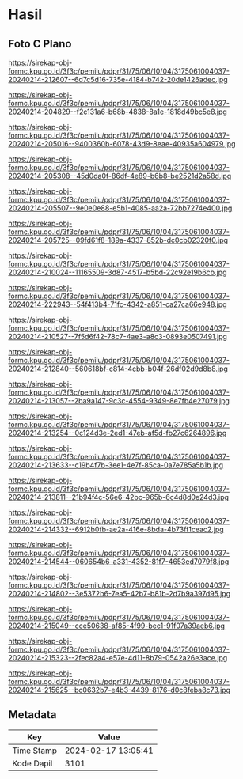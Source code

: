 # Hasil

## Foto C Plano

https://sirekap-obj-formc.kpu.go.id/3f3c/pemilu/pdpr/31/75/06/10/04/3175061004037-20240214-212607--6d7c5d16-735e-4184-b742-20de1426adec.jpg

https://sirekap-obj-formc.kpu.go.id/3f3c/pemilu/pdpr/31/75/06/10/04/3175061004037-20240214-204829--f2c131a6-b68b-4838-8a1e-1818d49bc5e8.jpg

https://sirekap-obj-formc.kpu.go.id/3f3c/pemilu/pdpr/31/75/06/10/04/3175061004037-20240214-205016--9400360b-6078-43d9-8eae-40935a604979.jpg

https://sirekap-obj-formc.kpu.go.id/3f3c/pemilu/pdpr/31/75/06/10/04/3175061004037-20240214-205308--45d0da0f-86df-4e89-b6b8-be2521d2a58d.jpg

https://sirekap-obj-formc.kpu.go.id/3f3c/pemilu/pdpr/31/75/06/10/04/3175061004037-20240214-205507--9e0e0e88-e5b1-4085-aa2a-72bb7274e400.jpg

https://sirekap-obj-formc.kpu.go.id/3f3c/pemilu/pdpr/31/75/06/10/04/3175061004037-20240214-205725--09fd61f8-189a-4337-852b-dc0cb02320f0.jpg

https://sirekap-obj-formc.kpu.go.id/3f3c/pemilu/pdpr/31/75/06/10/04/3175061004037-20240214-210024--11165509-3d87-4517-b5bd-22c92e19b6cb.jpg

https://sirekap-obj-formc.kpu.go.id/3f3c/pemilu/pdpr/31/75/06/10/04/3175061004037-20240214-222943--54f413b4-71fc-4342-a851-ca27ca66e948.jpg

https://sirekap-obj-formc.kpu.go.id/3f3c/pemilu/pdpr/31/75/06/10/04/3175061004037-20240214-210527--7f5d6f42-78c7-4ae3-a8c3-0893e0507491.jpg

https://sirekap-obj-formc.kpu.go.id/3f3c/pemilu/pdpr/31/75/06/10/04/3175061004037-20240214-212840--560618bf-c814-4cbb-b04f-26df02d9d8b8.jpg

https://sirekap-obj-formc.kpu.go.id/3f3c/pemilu/pdpr/31/75/06/10/04/3175061004037-20240214-213057--2ba9a147-9c3c-4554-9349-8e7fb4e27079.jpg

https://sirekap-obj-formc.kpu.go.id/3f3c/pemilu/pdpr/31/75/06/10/04/3175061004037-20240214-213254--0c124d3e-2ed1-47eb-af5d-fb27c6264896.jpg

https://sirekap-obj-formc.kpu.go.id/3f3c/pemilu/pdpr/31/75/06/10/04/3175061004037-20240214-213633--c19b4f7b-3ee1-4e7f-85ca-0a7e785a5b1b.jpg

https://sirekap-obj-formc.kpu.go.id/3f3c/pemilu/pdpr/31/75/06/10/04/3175061004037-20240214-213811--21b94f4c-56e6-42bc-965b-6c4d8d0e24d3.jpg

https://sirekap-obj-formc.kpu.go.id/3f3c/pemilu/pdpr/31/75/06/10/04/3175061004037-20240214-214332--6912b0fb-ae2a-416e-8bda-4b73ff1ceac2.jpg

https://sirekap-obj-formc.kpu.go.id/3f3c/pemilu/pdpr/31/75/06/10/04/3175061004037-20240214-214544--060654b6-a331-4352-81f7-4653ed7079f8.jpg

https://sirekap-obj-formc.kpu.go.id/3f3c/pemilu/pdpr/31/75/06/10/04/3175061004037-20240214-214802--3e5372b6-7ea5-42b7-b81b-2d7b9a397d95.jpg

https://sirekap-obj-formc.kpu.go.id/3f3c/pemilu/pdpr/31/75/06/10/04/3175061004037-20240214-215049--cce50638-af85-4f99-bec1-91f07a39aeb6.jpg

https://sirekap-obj-formc.kpu.go.id/3f3c/pemilu/pdpr/31/75/06/10/04/3175061004037-20240214-215323--2fec82a4-e57e-4d11-8b79-0542a26e3ace.jpg

https://sirekap-obj-formc.kpu.go.id/3f3c/pemilu/pdpr/31/75/06/10/04/3175061004037-20240214-215625--bc0632b7-e4b3-4439-8176-d0c8feba8c73.jpg


## Metadata

| Key        | Value               |
| ---------- | ------------------- |
| Time Stamp | 2024-02-17 13:05:41 |
| Kode Dapil | 3101                |



